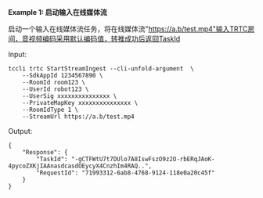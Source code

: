 **Example 1: 启动输入在线媒体流**

启动一个输入在线媒体流任务，将在线媒体流"https://a.b/test.mp4"输入TRTC房间，音视频编码采用默认编码值，转推成功后返回TaskId

Input: 

```
tccli trtc StartStreamIngest --cli-unfold-argument  \
    --SdkAppId 1234567890 \
    --RoomId room123 \
    --UserId robot123 \
    --UserSig xxxxxxxxxxxxxxx \
    --PrivateMapKey xxxxxxxxxxxxxxx \
    --RoomIdType 1 \
    --StreamUrl https://a.b/test.mp4
```

Output: 
```
{
    "Response": {
        "TaskId": "-gCTFWtU7t7DUlo7A8IswFszO9z2O-rbERqJAoK-4pycoZXKjIAAnasdcasdOEycyX4CnzhIm4RAQ..",
        "RequestId": "71993312-6ab8-4768-9124-118e0a20c45f"
    }
}
```

